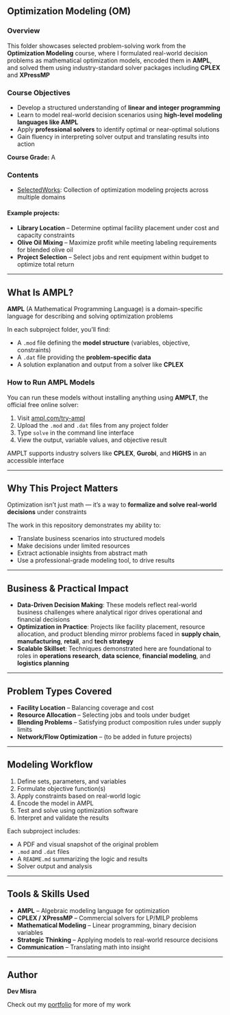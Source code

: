 ## Optimization Modeling (OM)

### Overview  
This folder showcases selected problem-solving work from the **Optimization Modeling** course, where I formulated real-world decision problems as mathematical optimization models, encoded them in **AMPL**, and solved them using industry-standard solver packages including **CPLEX** and **XPressMP**

### Course Objectives  
- Develop a structured understanding of **linear and integer programming**
- Learn to model real-world decision scenarios using **high-level modeling languages like AMPL**
- Apply **professional solvers** to identify optimal or near-optimal solutions
- Gain fluency in interpreting solver output and translating results into action

**Course Grade:** A

### Contents  
- [SelectedWorks](./SelectedWorks): Collection of optimization modeling projects across multiple domains

#### Example projects:
- **Library Location** – Determine optimal facility placement under cost and capacity constraints
- **Olive Oil Mixing** – Maximize profit while meeting labeling requirements for blended olive oil
- **Project Selection** – Select jobs and rent equipment within budget to optimize total return

---

## What Is AMPL?

**AMPL** (A Mathematical Programming Language) is a domain-specific language for describing and solving optimization problems

In each subproject folder, you’ll find:
- A `.mod` file defining the **model structure** (variables, objective, constraints)
- A `.dat` file providing the **problem-specific data**
- A solution explanation and output from a solver like **CPLEX**

### How to Run AMPL Models

You can run these models without installing anything using **AMPLT**, the official free online solver:

1. Visit [ampl.com/try-ampl](https://ampl.com/try-ampl)
2. Upload the `.mod` and `.dat` files from any project folder
3. Type `solve` in the command line interface
4. View the output, variable values, and objective result

AMPLT supports industry solvers like **CPLEX**, **Gurobi**, and **HiGHS** in an accessible interface

---

## Why This Project Matters

Optimization isn’t just math — it’s a way to **formalize and solve real-world decisions** under constraints  

The work in this repository demonstrates my ability to:
- Translate business scenarios into structured models
- Make decisions under limited resources
- Extract actionable insights from abstract math
- Use a professional-grade modeling tool, to drive results

---

## Business & Practical Impact

- **Data-Driven Decision Making**: These models reflect real-world business challenges where analytical rigor drives operational and financial decisions  
- **Optimization in Practice**: Projects like facility placement, resource allocation, and product blending mirror problems faced in **supply chain**, **manufacturing**, **retail**, and **tech strategy**  
- **Scalable Skillset**: Techniques demonstrated here are foundational to roles in **operations research**, **data science**, **financial modeling**, and **logistics planning**

---

## Problem Types Covered  
- **Facility Location** – Balancing coverage and cost
- **Resource Allocation** – Selecting jobs and tools under budget
- **Blending Problems** – Satisfying product composition rules under supply limits
- **Network/Flow Optimization** – (to be added in future projects)

---

## Modeling Workflow  
1. Define sets, parameters, and variables  
2. Formulate objective function(s)  
3. Apply constraints based on real-world logic  
4. Encode the model in AMPL  
5. Test and solve using optimization software  
6. Interpret and validate the results

Each subproject includes:
- A PDF and visual snapshot of the original problem
- `.mod` and `.dat` files
- A `README.md` summarizing the logic and results
- Solver output and analysis

---

## Tools & Skills Used  
- **AMPL** – Algebraic modeling language for optimization  
- **CPLEX / XPressMP** – Commercial solvers for LP/MILP problems  
- **Mathematical Modeling** – Linear programming, binary decision variables  
- **Strategic Thinking** – Applying models to real-world resource decisions  
- **Communication** – Translating math into insight

---

## Author  
**Dev Misra**  

Check out my [portfolio](https://31-dm.github.io/) for more of my work